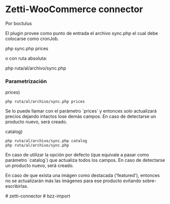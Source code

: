 # Zetti-WooCommerce connector

Por boctulus

El plugin provee como punto de entrada el archivo sync.php el cual debe colocarse como cronJob. 

php sync.php prices

o con ruta absoluta:

php ruta/al/archivo/sync.php

### Parametrización

prices)

    php ruta/al/archivo/sync.php prices

Se lo puede llamar con el parámetro ´prices´ y entonces *solo* actualizará precios dejando intactos lose demás campos. En caso de detectarse un producto nuevo, será creado.

catalog)

    php ruta/al/archivo/sync.php catalog
    php ruta/al/archivo/sync.php

En caso de utilizar la opción por defecto (que equivale a pasar como parámetro ´catalog´) que actualiza todos los campos. En caso de detectarse un producto nuevo, será creado.

En caso de que exista una imágen como destacada ('featured'), entonces no se actualizarán más las imágenes para ese producto evitando sobre-escribirlas.


#   z e t t i - c o n n e c t o r  
 #   b z z - i m p o r t  
 